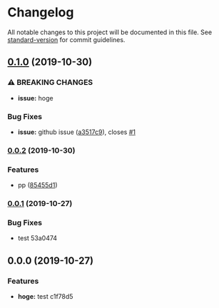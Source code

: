 # Changelog

All notable changes to this project will be documented in this file. See [standard-version](https://github.com/conventional-changelog/standard-version) for commit guidelines.

## [0.1.0](https://github.com/nishimura-yuji/semantic-version/compare/v0.0.2...v0.1.0) (2019-10-30)


### ⚠ BREAKING CHANGES

* **issue:** hoge

### Bug Fixes

* **issue:** github issue ([a3517c9](https://github.com/nishimura-yuji/semantic-version/commit/a3517c9cafca0584752853841e0b3754c68ff3f6)), closes [#1](https://github.com/nishimura-yuji/semantic-version/issues/1)

### [0.0.2](https://github.com/nishimura-yuji/semantic-version/compare/v0.0.1...v0.0.2) (2019-10-30)


### Features

* pp ([85455d1](https://github.com/nishimura-yuji/semantic-version/commit/85455d152f2da427d2bf39aed355caaf66e15d5b))

### [0.0.1](///compare/v0.0.0...v0.0.1) (2019-10-27)


### Bug Fixes

* test 53a0474

## 0.0.0 (2019-10-27)


### Features

* **hoge:** test c1f78d5
